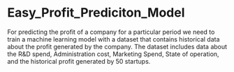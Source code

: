 # Easy_Profit_Prediciton_Model
For predicting the profit of a company for a particular period we need to train a machine learning model with a dataset that contains historical data about the profit generated by the company. The dataset includes data about the R&D spend, Administration cost, Marketing Spend, State of operation, and the historical profit generated by 50 startups.
